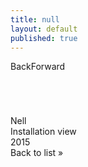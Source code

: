```yaml
---
title: null
layout: default
published: true
---
```

<div class="canvas hasOptTitle" style="top: 109px"><div class="controls"><span class="back">Back</span><span class="forward">Forward</span></div><div class="imageArea"><img typeof="foaf:Image" src="https://i.imgur.com/hEgpars.jpg" alt="" style="margin-top: 70px;"></div><div class="belowImage"><div class="imageDetails"><div class="artistsName">Nell</div><div class="title">Installation view</div><div class="year">2015</div><div class="medium"></div><div class="text1"></div><div class="dimensions"></div><div class="text2"></div></div><div class="viewAll"><span class="viewAll">Back to list »</span></div></div></div>


<br>
